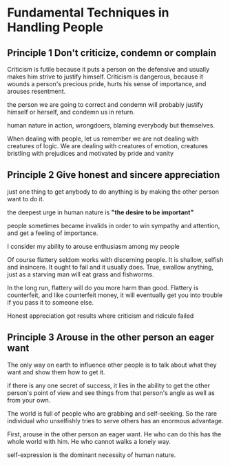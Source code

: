 # Fundamental Techniques in Handling People



## Principle 1 Don't criticize, condemn or complain

Criticism is futile because it puts a person on the defensive and usually makes him strive to justify himself. Criticism is dangerous, because it wounds a person's precious pride, hurts his sense of importance, and arouses resentment.

the person we are going to correct and condemn will probably justify himself or herself, and condemn us in return.

human nature in action, wrongdoers, blaming everybody but themselves.

When dealing with people, let us remember we are not dealing with creatures of logic. We are dealing with creatures of emotion, creatures bristling with prejudices and motivated by pride and vanity

## Principle 2 Give honest and sincere appreciation

just one thing to get anybody to do anything is by making the other person want to do it.

the deepest urge in human nature is **"the desire to be important"**

people sometimes became invalids in order to win sympathy and attention, and get a feeling of importance.

I consider my ability to arouse enthusiasm among my people

Of course flattery seldom works with discerning people. It is shallow, selfish and insincere. It ought to fail and it usually does. True, swallow anything, just as a starving man will eat grass and fishworms.

In the long run, flattery will do you more harm than good. Flattery is counterfeit, and like counterfeit money, it will eventually get you into trouble if you pass it to someone else.

Honest appreciation got results where criticism and ridicule failed

## Principle 3  Arouse in the other person an eager want

The only way on earth to influence other people is to talk about what they want and show them how to get it. 

if there is any one secret of success, it lies in the ability to get the other person's point of view and see things from that person's angle as well as from your own.

The world is full of people who are grabbing and self-seeking. So the rare individual who unselfishly tries to serve others has an enormous advantage.

First, arouse in the other person an eager want. He who can do this has the whole world with him. He who cannot walks a lonely way.

self-expression is the dominant necessity of human nature.